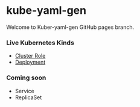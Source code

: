 # kube-yaml-gen

Welcome to Kuber-yaml-gen GitHub pages branch.

### Live Kubernetes Kinds

 - [Cluster Role](https://kube-yaml-gen.github.io/ClusterRole/ClusterRole.html)
 - [Deployment](https://kube-yaml-gen.github.io/Deployment/Deployment.html)
 
### Coming soon
 
 - Service
 - ReplicaSet
